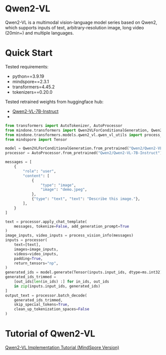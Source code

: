 # Qwen2-VL
Qwen2-VL is a multimodal vision-language model series based on Qwen2, which supports inputs of text, arbitrary-resolution image, long video (20min+) and multiple languages. 

# Quick Start

Tested requirements:
- python==3.9.19
- mindspore==2.3.1
- transformers=4.45.2
- tokenizers==0.20.0

Tested retrained weights from huggingface hub:
- [Qwen2-VL-7B-Instruct](https://huggingface.co/Qwen/Qwen2-VL-2B-Instruct)
- 

```python
from transformers import AutoTokenizer, AutoProcessor
from mindone.transformers import Qwen2VLForConditionalGeneration, Qwen2VLProcessor
from mindone.transformers.models.qwen2_vl.qwen_vl_utils import process_vision_info
from mindspore import Tensor

model = Qwen2VLForConditionalGeneration.from_pretrained("Qwen2/Qwen2-VL-7B-Instruct", mindspore_dtype=ms.float32)
processor = AutoProcessor.from_pretrained("Qwen2/Qwen2-VL-7B-Instruct")

messages = [
    {
        "role": "user",
        "content": [
            {
                "type": "image",
                "image": "demo.jpeg",
            },
            {"type": "text", "text": "Describe this image."},
        ],
    }
]

text = processor.apply_chat_template(
    messages, tokenize=False, add_generation_prompt=True
)
image_inputs, video_inputs = process_vision_info(messages)
inputs = processor(
    text=[text],
    images=image_inputs,
    videos=video_inputs,
    padding=True,
    return_tensors="np",
)
generated_ids = model.generate(Tensor(inputs.input_ids, dtype=ms.int32), max_new_tokens=128)
generated_ids_trimmed = 
    [out_ids[len(in_ids) :] for in_ids, out_ids 
    in zip(inputs.input_ids, generated_ids)
]
output_text = processor.batch_decode(
    generated_ids_trimmed, 
    skip_special_tokens=True,
    clean_up_tokenization_spaces=False
)
```

# Tutorial of Qwen2-VL
[Qwen2-VL Implementation Tutorial (MindSpore Version)](tutorial.md)
